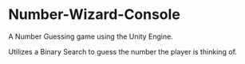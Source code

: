 # Number-Wizard-Console
A Number Guessing game using the Unity Engine.

Utilizes a Binary Search to guess the number the player is thinking of.
